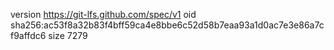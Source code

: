 version https://git-lfs.github.com/spec/v1
oid sha256:ac53f8a32b83f4bff59ca4e8bbe6c52d58b7eaa93a1d0ac7e3e86a7cf9affdc6
size 7279
